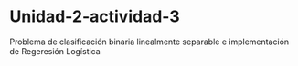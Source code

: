 # Unidad-2-actividad-3
Problema de clasificación binaria linealmente separable e implementación de Regeresión Logística
